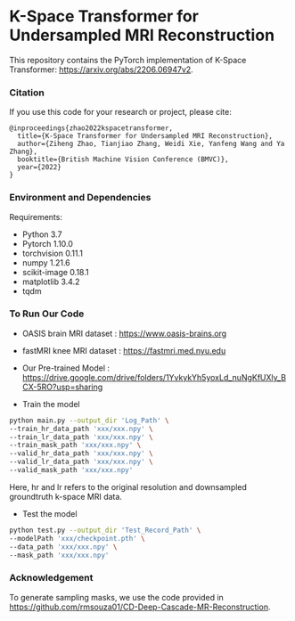 # K-Space Transformer for Undersampled MRI Reconstruction

This repository contains the PyTorch implementation of K-Space Transformer: https://arxiv.org/abs/2206.06947v2.

### Citation
If you use this code for your research or project, please cite:

	@inproceedings{zhao2022kspacetransformer,
	  title={K-Space Transformer for Undersampled MRI Reconstruction},
	  author={Ziheng Zhao, Tianjiao Zhang, Weidi Xie, Yanfeng Wang and Ya Zhang},
	  booktitle={British Machine Vision Conference (BMVC)},
	  year={2022}
	}

### Environment and Dependencies
Requirements:
* Python 3.7
* Pytorch 1.10.0
* torchvision 0.11.1
* numpy 1.21.6
* scikit-image 0.18.1
* matplotlib 3.4.2
* tqdm

### To Run Our Code
- OASIS brain MRI dataset : https://www.oasis-brains.org

- fastMRI knee MRI dataset : https://fastmri.med.nyu.edu

- Our Pre-trained Model :
https://drive.google.com/drive/folders/1YvkykYh5yoxLd_nuNgKfUXly_BCX-5RO?usp=sharing

- Train the model
```bash
python main.py --output_dir 'Log_Path' \
--train_hr_data_path 'xxx/xxx.npy' \
--train_lr_data_path 'xxx/xxx.npy' \
--train_mask_path 'xxx/xxx.npy' \
--valid_hr_data_path 'xxx/xxx.npy' \
--valid_lr_data_path 'xxx/xxx.npy' \
--valid_mask_path 'xxx/xxx.npy'
```
Here, hr and lr refers to the original resolution and downsampled groundtruth k-space MRI data.

- Test the model
```bash
python test.py --output_dir 'Test_Record_Path' \
--modelPath 'xxx/checkpoint.pth' \
--data_path 'xxx/xxx.npy' \
--mask_path 'xxx/xxx.npy'
```

### Acknowledgement
To generate sampling masks, we use the code provided in https://github.com/rmsouza01/CD-Deep-Cascade-MR-Reconstruction.
